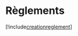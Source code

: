 # Règlements

[!include[creationreglement](reglements.creationreglement.autogen.md)]





































































